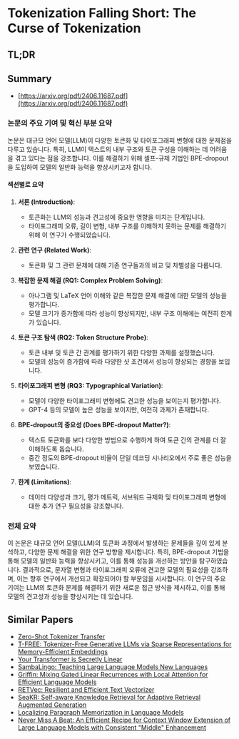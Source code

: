 # Tokenization Falling Short: The Curse of Tokenization
## TL;DR
## Summary
- [https://arxiv.org/pdf/2406.11687.pdf](https://arxiv.org/pdf/2406.11687.pdf)

### 논문의 주요 기여 및 혁신 부분 요약

논문은 대규모 언어 모델(LLM)이 다양한 토큰화 및 타이포그래피 변형에 대한 문제점을 다루고 있습니다. 특히, LLM이 텍스트의 내부 구조와 토큰 구성을 이해하는 데 어려움을 겪고 있다는 점을 강조합니다. 이를 해결하기 위해 셀프-규제 기법인 BPE-dropout을 도입하여 모델의 일반화 능력을 향상시키고자 합니다.

#### 섹션별로 요약

1. **서론 (Introduction)**:
   - 토큰화는 LLM의 성능과 견고성에 중요한 영향을 미치는 단계입니다.
   - 타이포그래피 오류, 길이 변형, 내부 구조를 이해하지 못하는 문제를 해결하기 위해 이 연구가 수행되었습니다.

2. **관련 연구 (Related Work)**:
   - 토큰화 및 그 관련 문제에 대해 기존 연구들과의 비교 및 차별성을 다룹니다.

3. **복잡한 문제 해결 (RQ1: Complex Problem Solving)**:
   - 아나그램 및 LaTeX 언어 이해와 같은 복잡한 문제 해결에 대한 모델의 성능을 평가합니다.
   - 모델 크기가 증가함에 따라 성능이 향상되지만, 내부 구조 이해에는 여전히 한계가 있습니다.

4. **토큰 구조 탐색 (RQ2: Token Structure Probe)**:
   - 토큰 내부 및 토큰 간 관계를 평가하기 위한 다양한 과제를 설정했습니다.
   - 모델의 성능이 증가함에 따라 다양한 샷 조건에서 성능이 향상되는 경향을 보입니다.

5. **타이포그래피 변형 (RQ3: Typographical Variation)**:
   - 모델이 다양한 타이포그래피 변형에도 견고한 성능을 보이는지 평가합니다.
   - GPT-4 등의 모델이 높은 성능을 보이지만, 여전히 과제가 존재합니다.

6. **BPE-dropout의 중요성 (Does BPE-dropout Matter?)**:
   - 텍스트 토큰화를 보다 다양한 방법으로 수행하게 하여 토큰 간의 관계를 더 잘 이해하도록 돕습니다.
   - 중간 정도의 BPE-dropout 비율이 단일 데코딩 시나리오에서 주로 좋은 성능을 보였습니다.

7. **한계 (Limitations)**:
   - 데이터 다양성과 크기, 평가 메트릭, 서브워드 규제화 및 타이포그래피 변형에 대한 추가 연구 필요성을 강조합니다.

### 전체 요약

이 논문은 대규모 언어 모델(LLM)의 토큰화 과정에서 발생하는 문제들을 깊이 있게 분석하고, 다양한 문제 해결을 위한 연구 방향을 제시합니다. 특히, BPE-dropout 기법을 통해 모델의 일반화 능력을 향상시키고, 이를 통해 성능을 개선하는 방안을 탐구하였습니다. 결과적으로, 문자열 변형과 타이포그래피 오류에 견고한 모델의 필요성을 강조하며, 이는 향후 연구에서 개선되고 확장되어야 할 부분임을 시사합니다. 이 연구의 주요 기여는 LLM의 토큰화 문제를 해결하기 위한 새로운 접근 방식을 제시하고, 이를 통해 모델의 견고성과 성능을 향상시키는 데 있습니다.

## Similar Papers
- [Zero-Shot Tokenizer Transfer](2405.07883.md)
- [T-FREE: Tokenizer-Free Generative LLMs via Sparse Representations for Memory-Efficient Embeddings](2406.19223.md)
- [Your Transformer is Secretly Linear](2405.12250.md)
- [SambaLingo: Teaching Large Language Models New Languages](2404.05829.md)
- [Griffin: Mixing Gated Linear Recurrences with Local Attention for Efficient Language Models](2402.19427.md)
- [RETVec: Resilient and Efficient Text Vectorizer](2302.09207.md)
- [SeaKR: Self-aware Knowledge Retrieval for Adaptive Retrieval Augmented Generation](2406.19215.md)
- [Localizing Paragraph Memorization in Language Models](2403.19851.md)
- [Never Miss A Beat: An Efficient Recipe for Context Window Extension of Large Language Models with Consistent "Middle" Enhancement](2406.07138.md)
